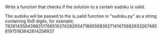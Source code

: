 Write a function that checks if the solution to a certain sudoku is valid.

The sudoku will be passed to the is_valid function in "sudoku.py" as a string containing 9x9 digits, for example; 782614359439825176651937428293471865568392714147568293326749581975183642814256937
